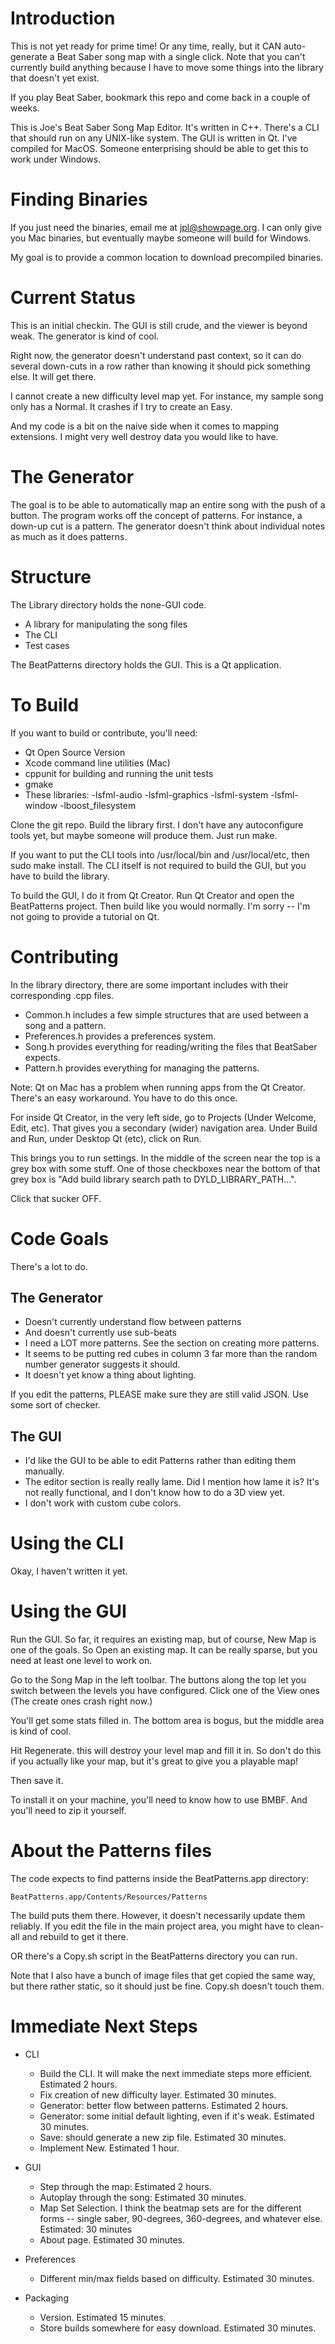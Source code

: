 # Introduction
This is not yet ready for prime time! Or any time, really, but it CAN auto-generate a Beat Saber song map with a single click. Note that you can't currently build anything because I have to move some things into the library that doesn't yet exist.

If you play Beat Saber, bookmark this repo and come back in a couple of weeks.

This is Joe's Beat Saber Song Map Editor. It's written in C++. There's a CLI that should run on any UNIX-like system. The GUI is written in Qt. I've compiled for MacOS. Someone enterprising should be able to get this to work under Windows.

# Finding Binaries
If you just need the binaries, email me at jpl@showpage.org. I can only give you Mac binaries, but eventually maybe someone will build for Windows.

My goal is to provide a common location to download precompiled binaries.

# Current Status
This is an initial checkin. The GUI is still crude, and the viewer is beyond weak. The generator is kind of cool.

Right now, the generator doesn't understand past context, so it can do several down-cuts in a row rather than knowing it should pick something else. It will get there.

I cannot create a new difficulty level map yet. For instance, my sample song only has a Normal. It crashes if I try to create an Easy.

And my code is a bit on the naive side when it comes to mapping extensions. I might very well destroy data you would like to have.

# The Generator
The goal is to be able to automatically map an entire song with the push of a button. The program works off the concept of patterns. For instance, a down-up cut is a pattern. The generator doesn't think about individual notes as much as it does patterns.

# Structure
The Library directory holds the none-GUI code.

* A library for manipulating the song files
* The CLI
* Test cases

The BeatPatterns directory holds the GUI. This is a Qt application.

# To Build
If you want to build or contribute, you'll need:

* Qt Open Source Version
* Xcode command line utilities (Mac)
* cppunit for building and running the unit tests
* gmake
* These libraries: -lsfml-audio -lsfml-graphics -lsfml-system -lsfml-window -lboost_filesystem

Clone the git repo. Build the library first. I don't have any autoconfigure tools yet, but maybe someone will produce them. Just run make.

If you want to put the CLI tools into /usr/local/bin and /usr/local/etc, then sudo make install. The CLI itself is not required to build the GUI, but you have to build the library.

To build the GUI, I do it from Qt Creator. Run Qt Creator and open the BeatPatterns project. Then build like you would normally. I'm sorry -- I'm not going to provide a tutorial on Qt.

# Contributing
In the library directory, there are some important includes with their corresponding .cpp files.

* Common.h includes a few simple structures that are used between a song and a pattern.
* Preferences.h provides a preferences system.
* Song.h provides everything for reading/writing the files that BeatSaber expects.
* Pattern.h provides everything for managing the patterns.

Note: Qt on Mac has a problem when running apps from the Qt Creator. There's an easy workaround. You have to do this once.

For inside Qt Creator, in the very left side, go to Projects (Under Welcome, Edit, etc). That gives you a secondary (wider) navigation area. Under Build and Run, under Desktop Qt (etc), click on Run.

This brings you to run settings. In the middle of the screen near the top is a grey box with some stuff. One of those checkboxes near the bottom of that grey box is "Add build library search path to DYLD_LIBRARY_PATH...".

Click that sucker OFF.

# Code Goals
There's a lot to do.

## The Generator

* Doesn't currently understand flow between patterns
* And doesn't currently use sub-beats
* I need a LOT more patterns. See the section on creating more patterns.
* It seems to be putting red cubes in column 3 far more than the random number generator suggests it should.
* It doesn't yet know a thing about lighting.

If you edit the patterns, PLEASE make sure they are still valid JSON. Use some sort of checker.

## The GUI

* I'd like the GUI to be able to edit Patterns rather than editing them manually.
* The editor section is really really lame. Did I mention how lame it is? It's not really functional, and I don't know how to do a 3D view yet.
* I don't work with custom cube colors.

# Using the CLI
Okay, I haven't written it yet.

# Using the GUI
Run the GUI. So far, it requires an existing map, but of course, New Map is one of the goals. So Open an existing map. It can be really sparse, but you need at least one level to work on.

Go to the Song Map in the left toolbar. The buttons along the top let you switch between the levels you have configured. Click one of the View ones (The create ones crash right now.)

You'll get some stats filled in. The bottom area is bogus, but the middle area is kind of cool.

Hit Regenerate. this will destroy your level map and fill it in. So don't do this if you actually like your map, but it's great to give you a playable map!

Then save it.

To install it on your machine, you'll need to know how to use BMBF. And you'll need to zip it yourself.

# About the Patterns files
The code expects to find patterns inside the BeatPatterns.app directory:

    BeatPatterns.app/Contents/Resources/Patterns

The build puts them there. However, it doesn't necessarily update them reliably. If you edit the file in the main project area, you might have to clean-all and rebuild to get it there.

OR there's a Copy.sh script in the BeatPatterns directory you can run.

Note that I also have a bunch of image files that get copied the same way, but there rather static, so it should just be fine. Copy.sh doesn't touch them.

# Immediate Next Steps

* CLI
  * Build the CLI. It will make the next immediate steps more efficient. Estimated 2 hours.
  * Fix creation of new difficulty layer. Estimated 30 minutes.
  * Generator: better flow between patterns. Estimated 2 hours.
  * Generator: some initial default lighting, even if it's weak. Estimated 30 minutes.
  * Save: should generate a new zip file. Estimated 30 minutes.
  * Implement New. Estimated 1 hour.

* GUI
  * Step through the map: Estimated 2 hours.
  * Autoplay through the song: Estimated 30 minutes.
  * Map Set Selection. I think the beatmap sets are for the different forms -- single saber, 90-degrees, 360-degrees, and whatever else. Estimated: 30 minutes
  * About page. Estimated 30 minutes.

* Preferences
  * Different min/max fields based on difficulty. Estimated 30 minutes.

* Packaging
  * Version. Estimated 15 minutes.
  * Store builds somewhere for easy download. Estimated 30 minutes.
